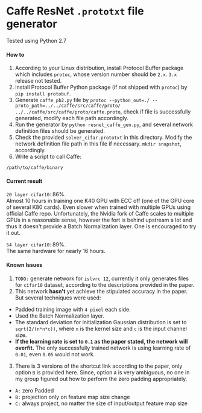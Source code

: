 # Caffe ResNet `.prototxt` file generator
Tested using Python 2.7

#### How to
1. According to your Linux distribution, install Protocol Buffer package which includes `protoc`, whose
version number should be `2.x`. `3.x` release not tested.
2. install Protocol Buffer Python package (if not shipped with `protoc`) by `pip install protobuf`.
3. Generate `caffe_pb2.py` file by `protoc --python_out=./ --proto_path=../../caffe/src/caffe/proto/ ../../caffe/src/caffe/proto/caffe.proto`, check if file is successfully generated, modify each file path accordingly.
4. Run the generator by `python resnet_caffe_gen.py`, and several network definition files should be generated.
5. Check the provided `solver_cifar.prototxt` in this directory. Modify the network definition file path in this file if necessary. `mkdir snapshot`, accordingly.
6. Write a script to call Caffe:
```
/path/to/caffe/binary
```

#### Current result
`20 layer cifar10`: 86%.  
Almost 10 hours in training one K40 GPU with ECC off (one of the GPU core of several K80 cards).
Even slower when trained with multiple GPUs using official Caffe repo.
Unfortunately, the Nvidia fork of Caffe scales to multiple GPUs in a reasonable sense, however the fort is behind upstream a lot and thus it doesn't provide a Batch Normalization layer. One is encouraged to try it out.


`54 layer cifar10`: 89%.  
The same hardware for nearly 16 hours.

#### Known Issues
1. `TODO:` generate network for `islvrc 12`, currently it only generates files for `cifar10` dataset, according to the descriptions provided in the paper.
2. This network **hasn't** yet achieve the stipulated accuracy in the paper. But several techniques were used:
  + Padded training image with `4 pixel` each side.
  + Used the Batch Normalization layer.
  + The standard deviation for initialization Gaussian distribution is set to `sqrt(2/(n*n*c))`, where `n` is the kernel size and `c` is the input channel size.
  + **If the learning rate is set to `0.1` as the paper stated, the network will overfit.** The only successfully trained network is using learning rate of `0.01`, even `0.05` would not work.
3. There is 3 versions of the shortcut link according to the paper, only option `B` is provided here. Since, option `A` is very ambiguous, no one in my group figured out how to perform the zero padding appropriately.
  + `A:` zero Padded
  + `B:` projection only on feature map size change
  + `C:` always project, no matter the size of input/output feature map size
